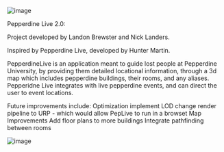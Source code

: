 ![image](https://github.com/user-attachments/assets/62d08701-bd8e-4670-b9e2-9a09da5e3033)

Pepperdine Live 2.0:

Project developed by Landon Brewster and Nick Landers.

Inspired by Pepperdine Live, developed by Hunter Martin.

PepperdineLive is an application meant to guide lost people at Pepperdine University, by providing them detailed locational information, through a 3d map which includes pepperdine buildings, their rooms, and any aliases. Pepperidne Live integrates with live pepperdine events, and can direct the user to event locations.

Future improvements include:
  Optimization
    implement LOD
    change render pipeline to URP - which would allow PepLive to run in a browset
  Map Improvements
    Add floor plans to more buildings
    Integrate pathfinding between rooms

![image](https://github.com/user-attachments/assets/ff71e612-b6ac-484c-9072-ad3fc552f1c9)

